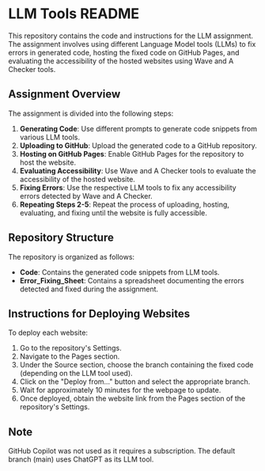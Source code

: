 # LLM Tools README

This repository contains the code and instructions for the LLM assignment. The assignment involves using different Language Model tools (LLMs) to fix errors in generated code, hosting the fixed code on GitHub Pages, and evaluating the accessibility of the hosted websites using Wave and A Checker tools.

## Assignment Overview

The assignment is divided into the following steps:

1. **Generating Code**: Use different prompts to generate code snippets from various LLM tools.
2. **Uploading to GitHub**: Upload the generated code to a GitHub repository.
3. **Hosting on GitHub Pages**: Enable GitHub Pages for the repository to host the website.
4. **Evaluating Accessibility**: Use Wave and A Checker tools to evaluate the accessibility of the hosted website.
5. **Fixing Errors**: Use the respective LLM tools to fix any accessibility errors detected by Wave and A Checker.
6. **Repeating Steps 2-5**: Repeat the process of uploading, hosting, evaluating, and fixing until the website is fully accessible.

## Repository Structure

The repository is organized as follows:

- **Code**: Contains the generated code snippets from LLM tools.
- **Error_Fixing_Sheet**: Contains a spreadsheet documenting the errors detected and fixed during the assignment.

## Instructions for Deploying Websites

To deploy each website:

1. Go to the repository's Settings.
2. Navigate to the Pages section.
3. Under the Source section, choose the branch containing the fixed code (depending on the LLM tool used).
4. Click on the "Deploy from..." button and select the appropriate branch.
5. Wait for approximately 10 minutes for the webpage to update.
6. Once deployed, obtain the website link from the Pages section of the repository's Settings.

## Note

GitHub Copilot was not used as it requires a subscription. 
The default branch (main) uses ChatGPT as its LLM tool.
